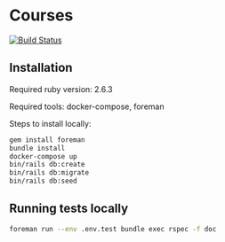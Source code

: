 # Courses

[![Build Status](https://travis-ci.com/4ndv/mailru-courses.svg?branch=master)](https://travis-ci.com/4ndv/mailru-courses)

## Installation

Required ruby version: 2.6.3

Required tools: docker-compose, foreman

Steps to install locally:

```bash
gem install foreman
bundle install
docker-compose up
bin/rails db:create
bin/rails db:migrate
bin/rails db:seed
```

## Running tests locally

```bash
foreman run --env .env.test bundle exec rspec -f doc
```
